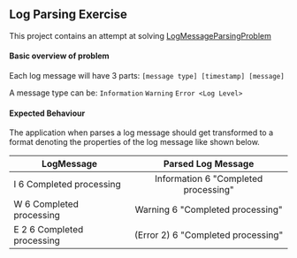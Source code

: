 ## Log Parsing Exercise

This project contains an attempt at solving [LogMessageParsingProblem](./ProblemStatement.pdf)

#### Basic overview of problem

Each log message will have 3 parts: 
`[message type] [timestamp] [message]`

A message type can be: `Information` `Warning` `Error <Log Level>`

#### Expected Behaviour

The application when parses a log message should get transformed to a format denoting the properties of the log message 
like shown below.

| LogMessage        | Parsed Log Message           |
| ------------- |:-------------:|
| I 6 Completed processing | Information 6 "Completed processing"|
| W 6 Completed processing | Warning 6 "Completed processing"|
| E 2 6 Completed processing | (Error 2) 6 "Completed processing"|
